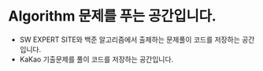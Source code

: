 # Algorithm 문제를 푸는 공간입니다.

- SW EXPERT SITE와 백준 알고리즘에서 출제하는 문제풀이 코드를 저장하는 공간입니다.
- KaKao  기출문제를 풀이 코드를 저장하는 공간입니다.
